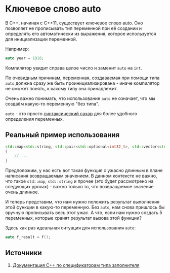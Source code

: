 # Ключевое слово auto

В C++, начиная с С++11, существует ключевое слово auto. Оно позволяет не прописывать
тип переменной при её создании и определять его автоматически из выражения,
которое используется для инициализации переменной. 

Например:
```cpp
auto year = 1918;
```

Компилятор увидит справа целое число и заменит `auto` на `int`.

По очевидным причинам, переменная, создаваемая при помощи типа `auto` должна сразу же быть проинициализирована - иначе компилятор не сможет понять, к какому типу она принадлежит.  

Очень важно понимать, что использование `auto` не означает, что мы создаём какую-то переменную "без типа".

`auto` - это просто [синтаксический сахар](https://ru.wikipedia.org/wiki/%D0%A1%D0%B8%D0%BD%D1%82%D0%B0%D0%BA%D1%81%D0%B8%D1%87%D0%B5%D1%81%D0%BA%D0%B8%D0%B9_%D1%81%D0%B0%D1%85%D0%B0%D1%80) для более удобного определения переменных.

## Реальный пример использования
```cpp
std::map<std::string, std::pair<std::optional<int32_t>, std::vector<std::string >>> f()
{
    // ...
}
```

Предположим, у нас есть вот такая функция с ужасно длинным в плане написания возвращаемым значением. В данном контексте не важно, что такое `std::map`, `std::string` и прочее (это будет рассмотрено на следующих уроках) - важно только то, что возвращаемое значение очень длинное.

И теперь представим, что нам нужно положить результат выполнения этой функции в какую-то переменную. Без `auto`, нам снова пришлось бы вручную прописывать весь этот ужас. А что, если нам нужно создать 5 переменных, которые хранят результат вызова этой функции?

Здесь как раз идеальная ситуация для использования `auto`:

```cpp
auto f_result = f();
```

## Источники
1. [Документация C++ по спецификаторам типа заполнителя](https://ru.cppreference.com/w/cpp/language/auto)
